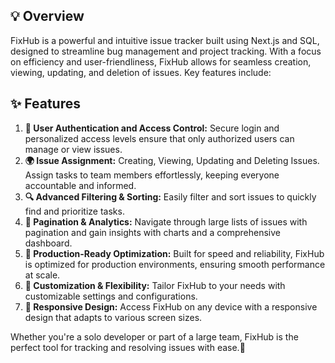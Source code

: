 ## 💡 Overview

FixHub is a powerful and intuitive issue tracker built using Next.js and SQL, designed to streamline bug management and project tracking. With a focus on efficiency and user-friendliness, FixHub allows for seamless creation, viewing, updating, and deletion of issues. Key features include:

## ✨ Features

1. **🔐 User Authentication and Access Control:** Secure login and personalized access levels ensure that only authorized users can manage or view issues.
2. **🌍 Issue Assignment:** Creating, Viewing, Updating and Deleting Issues. Assign tasks to team members effortlessly, keeping everyone accountable and informed.
3. **🔍 Advanced Filtering & Sorting:** Easily filter and sort issues to quickly find and prioritize tasks.
4. **📄 Pagination & Analytics:** Navigate through large lists of issues with pagination and gain insights with charts and a comprehensive dashboard.
5. **🎯 Production-Ready Optimization:** Built for speed and reliability, FixHub is optimized for production environments, ensuring smooth performance at scale.
6. **🔧 Customization & Flexibility:** Tailor FixHub to your needs with customizable settings and configurations.
7. **📱 Responsive Design:** Access FixHub on any device with a responsive design that adapts to various screen sizes.

Whether you're a solo developer or part of a large team, FixHub is the perfect tool for tracking and resolving issues with ease.🐞
